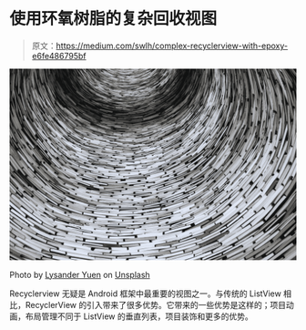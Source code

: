 # 使用环氧树脂的复杂回收视图

> 原文：<https://medium.com/swlh/complex-recyclerview-with-epoxy-e6fe486795bf>

![](img/bc5621a6bf7bf07eb6c2f0ca58828ccd.png)

Photo by [Lysander Yuen](https://unsplash.com/@lysanderyuen?utm_source=medium&utm_medium=referral) on [Unsplash](https://unsplash.com?utm_source=medium&utm_medium=referral)

Recyclerview 无疑是 Android 框架中最重要的视图之一。与传统的 ListView 相比，RecyclerView 的引入带来了很多优势。它带来的一些优势是这样的；项目动画，布局管理不同于 ListView 的垂直列表，项目装饰和更多的优势。